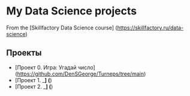 # My Data Science projects

From the [Skillfactory Data Science course] (https://skillfactory.ru/data-science)

## Проекты

* [Проект 0. Игра: Угадай число] (https://github.com/DenSGeorge/Turneps/tree/main)
* [Проект 1. ___] (__)
* [Проект 2. ___] (__)